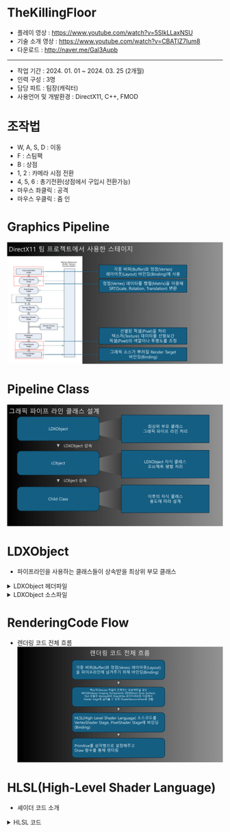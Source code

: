 # TheKillingFloor
* 플레이 영상 : <https://www.youtube.com/watch?v=5SlkLLaxNSU>
* 기술 소개 영상 : <https://www.youtube.com/watch?v=CBATlZ7Ium8>
* 다운로드 : <http://naver.me/Gal3Aupb>
***
* 작업 기간 : 2024. 01. 01 ~ 2024. 03. 25 (2개월)
* 인력 구성 : 3명
* 담당 파트 : 팀장(캐릭터)
* 사용언어 및 개발환경 : DirectX11, C++, FMOD
# 조작법    
* W, A, S, D : 이동
* F : 스팀팩
* B : 상점
* 1, 2 : 카메라 시점 전환
* 4, 5, 6 : 총기전환(상점에서 구입시 전환가능)
* 마우스 좌클릭 : 공격
* 마우스 우클릭 : 줌 인
# Graphics Pipeline
![Pipeline Image](https://github.com/Eruien/TheKillingFloor_DirectX11_TeamProject/blob/main/Image/Pipeline.png)
# Pipeline Class
![Pipeline Class](https://github.com/Eruien/TheKillingFloor_DirectX11_TeamProject/blob/main/Image/PipelineClass.png)
# LDXObject
* 파이프라인을 사용하는 클래스들이 상속받을 최상위 부모 클래스
<details>
<summary> LDXObject 헤더파일</summary>
	
```cpp
// 그래픽 파이프 라인과 관련된 버퍼
// 파이프 라인에 넣어줄 정점 배열(m_VertexList)
// m_VertexList 배열에 SimpleVertex는 PNCT(Position, Normal, Color, Texture) 데이터로 구성

class LDXObject
{
public:
	ComPtr<ID3D11Device> m_pDevice;
	ComPtr<ID3D11DeviceContext> m_pImmediateContext;
	ComPtr<ID3D11Buffer> m_pVertexBuffer;
	ComPtr<ID3D11Buffer> m_pIndexBuffer;
	ComPtr<ID3D11Buffer> m_pConstantBuffer;
	ComPtr<ID3D11InputLayout> m_pVertexLayout;
	std::vector<SimpleVertex> m_VertexList;
	std::vector<DWORD> m_IndexList;
	LTexture* m_Tex = nullptr;
	LShader* m_Shader = nullptr;
	CB_Data m_cbData;
public:
	void Set();
	virtual bool CreateVertexData();
	virtual bool CreateIndexData();
	virtual bool CreateVertexBuffer();
	virtual bool CreateIndexBuffer();
	virtual bool CreateConstantBuffer();
	virtual bool CreateLayout();
	virtual bool Create(std::wstring shaderFileName, std::wstring texFileName);
public:
	virtual bool Init();
	virtual bool Frame();
	virtual bool PreRender();
	virtual bool Render();
	virtual bool PostRender();
	virtual bool Release();
public:
	virtual ~LDXObject() {}
};
```

</details>

<details>
<summary> LDXObject 소스파일</summary>
	
```cpp
// 정점 구조체(SimpleVertex) * 구조체 개수 만큼 메모리 할당
// initialData에는 m_VertexList 배열의 처음 주소 할당
// IndexBuffer, ConstantBuffer도 비슷한 방식으로 생성
bool LDXObject::CreateVertexBuffer()
{    
    D3D11_BUFFER_DESC bufferDesc;
	ZeroMemory(&bufferDesc, sizeof(bufferDesc));
	bufferDesc.ByteWidth = sizeof(SimpleVertex) * m_VertexList.size();
	bufferDesc.Usage = D3D11_USAGE_DEFAULT;
	bufferDesc.BindFlags = D3D11_BIND_VERTEX_BUFFER;

	D3D11_SUBRESOURCE_DATA initialData;
	ZeroMemory(&initialData, sizeof(initialData));
	initialData.pSysMem = &m_VertexList.at(0);

	HRESULT hr = m_pDevice->CreateBuffer(
		&bufferDesc,
		&initialData,
		m_pVertexBuffer.GetAddressOf());

	if (FAILED(hr))
	{
		MessageBoxA(NULL, "Create VertexBuffer Error", "Error Box", MB_OK);
		return false;
	}

	return true;
}

bool LDXObject::CreateIndexBuffer()
{
	if (m_IndexList.size() == 0) return true;

	D3D11_BUFFER_DESC bufferDesc;
	ZeroMemory(&bufferDesc, sizeof(bufferDesc));
	bufferDesc.ByteWidth = sizeof(DWORD) * m_IndexList.size();
	bufferDesc.Usage = D3D11_USAGE_DYNAMIC;
	bufferDesc.BindFlags = D3D11_BIND_INDEX_BUFFER;
	bufferDesc.CPUAccessFlags = D3D11_CPU_ACCESS_WRITE;

	D3D11_SUBRESOURCE_DATA initialData;
	ZeroMemory(&initialData, sizeof(initialData));
	initialData.pSysMem = &m_IndexList.at(0);

	HRESULT hr = m_pDevice->CreateBuffer(
		&bufferDesc,
		&initialData,
		m_pIndexBuffer.GetAddressOf());

	if (FAILED(hr))
	{
		MessageBoxA(NULL, "Create IndexBuffer Error", "Error Box", MB_OK);
		return false;
	}

	return true;
}

bool LDXObject::CreateConstantBuffer()
{
	D3D11_BUFFER_DESC bufferDesc{};
	ZeroMemory(&bufferDesc, sizeof(bufferDesc));

	bufferDesc.ByteWidth = sizeof(CB_Data);
	bufferDesc.Usage = D3D11_USAGE_DEFAULT;
	bufferDesc.BindFlags = D3D11_BIND_CONSTANT_BUFFER;
	HRESULT hr = m_pDevice->CreateBuffer(
		&bufferDesc,
		nullptr,
		m_pConstantBuffer.GetAddressOf());

	if (FAILED(hr))
	{
		MessageBoxA(NULL, "Create ConstantBuffer Error", "Error Box", MB_OK);
		return false;
	}

	return true;
}

// 파이프 라인 정점(Vertex) 레이아웃(Layout) 설정
// 현재 프로젝트에서는 PNCT(Position, Normal, Color, Texture) 데이터를 사용
bool LDXObject::CreateLayout()
{
	D3D11_INPUT_ELEMENT_DESC layout[] =
	{
		{ "POSITION", 0, DXGI_FORMAT_R32G32B32_FLOAT, 0,  0, D3D11_INPUT_PER_VERTEX_DATA, 0 },
		{ "NORMAL",   0, DXGI_FORMAT_R32G32B32_FLOAT, 0, 12, D3D11_INPUT_PER_VERTEX_DATA, 0 },
		{ "COLOR",    0, DXGI_FORMAT_R32G32B32A32_FLOAT, 0, 24, D3D11_INPUT_PER_VERTEX_DATA, 0 },
		{ "TEXCOORD", 0, DXGI_FORMAT_R32G32_FLOAT,    0, 40, D3D11_INPUT_PER_VERTEX_DATA, 0 },
	};

	HRESULT hr = m_pDevice->CreateInputLayout(
		layout, sizeof(layout) / sizeof(layout[0]),
		m_Shader->m_pVSBlob->GetBufferPointer(),
		m_Shader->m_pVSBlob->GetBufferSize(),
		m_pVertexLayout.GetAddressOf());

	if (FAILED(hr))
	{
		MessageBoxA(NULL, "Create Input Layout Error", "Error Box", MB_OK);
		return false;
	}

	return true;
}

// 렌더링 작업전에 사전 작업처리 PreRender 함수
bool LDXObject::PreRender()
{
	m_pImmediateContext->IASetInputLayout(m_pVertexLayout.Get());
	m_pImmediateContext->VSSetConstantBuffers(0, 1, m_pConstantBuffer.GetAddressOf());

	if (m_Shader)
	{
		// VS와PS Shader를 stage에 세팅
		m_Shader->Apply();
	}

	if (m_Tex)
	{
		// PSSetShaderResources // ps에 m_pTexSRV 세팅
		m_Tex->Apply();
	}

	UINT stride = sizeof(SimpleVertex);
	UINT offset = 0;
	m_pImmediateContext->IASetVertexBuffers(0, 1, m_pVertexBuffer.GetAddressOf(), &stride, &offset);
	m_pImmediateContext->IASetPrimitiveTopology(D3D11_PRIMITIVE_TOPOLOGY_TRIANGLELIST);


	return true;
}

// 렌더링 작업 함수
bool LDXObject::Render()
{
	PreRender();
	PostRender();
	return true;
}

// 렌더링 이후 작업 PostRender 함수
bool LDXObject::PostRender()
{
	if (m_pIndexBuffer == nullptr)
	{
		m_pImmediateContext->Draw(m_VertexList.size(), 0);
	}
	else
	{
		
		m_pImmediateContext->IASetIndexBuffer(m_pIndexBuffer.Get(), DXGI_FORMAT_R32_UINT, 0);
		m_pImmediateContext->DrawIndexed(m_IndexList.size(), 0, 0);
	}
	
	return true;
}
```

</details>

# RenderingCode Flow
* 렌더링 코드 전체 흐름
![Pipeline Class](https://github.com/Eruien/TheKillingFloor_DirectX11_TeamProject/blob/main/Image/RenderingFlow.png)
# HLSL(High-Level Shader Language)
* 셰이더 코드 소개
<details>
<summary> HLSL 코드</summary>
	
```cpp
// ShaderResourceView에서 Diffuse Texture를 읽어 GPU 레지스터에 등록
Texture2D g_txDiffuse1 : register(t0);
// 필터링 제어에 사용
SamplerState sample0 : register(s0);

// 정점(Vertex) 데이터를 입력받을 때는 사용자가 설정한 레이아웃(Layout)의 이름(POSITION, NORMAL, COLOR, TEXCOORD)과 같아야 한다.
struct VS_INPUT
{
    float3 p : POSITION;
    float3 n : NORMAL;
    float4 c : COLOR;
    float2 t : TEXCOORD;
};

// 정점 데이터를 계산해서 이후의 파이프라인에 넘겨주게 되는데 위치(SV_POSITION)의 경우 고정된 이름으로 넘겨주게 된다. 어떠한 것이 위치인지 알아야 이후의 파이프라인에서 위치를 기반해서 처리하기 때문이다.
struct VS_OUTPUT
{
    float4 p : SV_POSITION;
    float3 n : NORMAL;
    float4 c : COLOR0;
    float2 t : TEXCOORD0;
};

// 상수버퍼(레지스터 단위로 저장되어야 한다.)
// 레지스터 단위란, float4(x,y,z,w)
cbuffer cb0
{
    matrix g_matWorld  : packoffset(c0);// float4x4 // 4개
    matrix g_matView  : packoffset(c4);
    matrix g_matProj  : packoffset(c8);
};

// 이후의 파이프라인에 넘겨주기 위해 정점(Vertex) 하나마다 행렬을 곱해준다.
VS_OUTPUT VS(VS_INPUT vIn)
{
    VS_OUTPUT vOut = (VS_OUTPUT)0;
    float4 vWorld = mul(float4(vIn.p,1.0f),g_matWorld);
    float4 vView = mul(vWorld, g_matView);
    float4 vProj = mul(vView, g_matProj);
    vOut.p = vProj;
    vOut.n = vIn.n;
    vOut.t = vIn.t;
    vOut.c = vIn.c;
    return vOut;
}

// 위에까지 VertexShader
// 아래부터 PixelShader

// SV_Target : 반환 값의 의도가 색상이라는 걸 나타낸다.
// 텍스처(Texture)에서 Sampler State로 필터링 된 색상을 반환 
float4 PS(VS_OUTPUT vIn) : SV_Target
{
    // r,g,b,a(1)=불투명, a(0)=완전투명, a(0.0< 1.0f)= 반투명
    return g_txDiffuse1.Sample(sample0, vIn.t);
}
```

</details>

